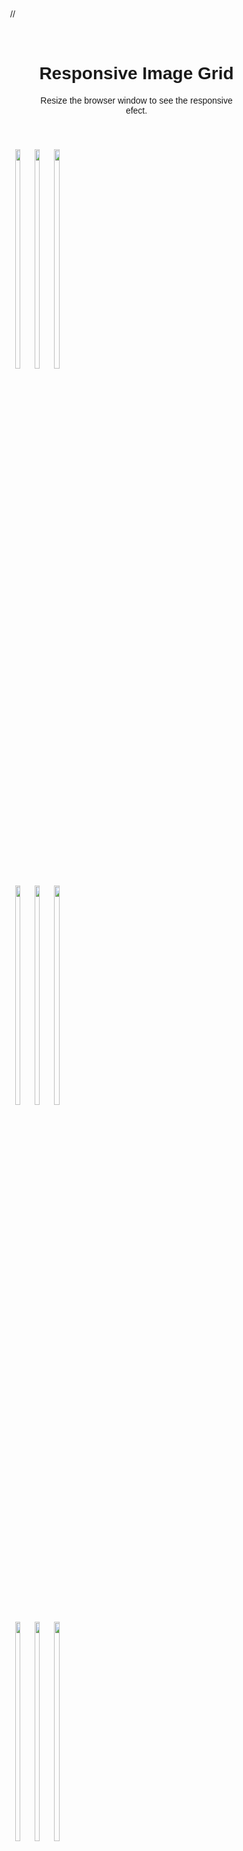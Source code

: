 <!DOCTYPE html>
 <html> //
 <style>
 * {
 box-sizing: border-box;
 }
 body{
 margin: 0;
 font-family: Arial;
 }
 .header {
 text-align: center;
 padding: 32px;
 }
 .row {
 display: -ms-fexbox;
 display: fex;-ms-fex-wrap: wrap;
 fex-wrap: wrap;
 padding: 0 4px;
 }
 .column {-ms-fex: 25%;
 f+5%;
 max-width: 25%;
 padding: 0 4px;
 }
 .column img {
 margin-top: 8px;
 vertcal-align: middle;
width: 100%;
 }
 @media screen and (max-width: 800px) {
 .column {-ms-fex: 50%;
 fex: 50%;
 max-width: 50%;
 }
 @media screen and (max-width: 600px) {
 .column {-ms-fex: 100%;
 fex: 100%;
 max-width: 100%;
 }
 }
 </style>
 <body>
 <div class="header">
 <h1>Responsive Image Grid</h1>
 <p>Resize the browser window to see the responsive efect.</p>
 </div>
 <div class="row">
 <div class="column">
 <img 
src="https://cdn.pixabay.com/photo/2023/08/01/17/59/french-bulld
 og-8163486_960_720.jpg" style="width:30%">
 <img 
src="https://cdn.pixabay.com/photo/2023/12/11/12/03/exit-sign-84
 43453_960_720.jpg" style="width:30%">
 <img 
src="https://cdn.pixabay.com/photo/2023/09/03/15/16/rofous-82308
81_960_720.jpg" style="width:30%">
 <img 
src="https://cdn.pixabay.com/photo/2023/06/14/23/12/sunset-80640
 78_960_720.jpg" style="width:30%">
 <img 
src="https://cdn.pixabay.com/photo/2022/04/03/14/22/city-7109073
 _1280.jpg" style="width:30%">
 <img 
src="https://cdn.pixabay.com/photo/2012/11/02/13/02/car-63930_12
 80.jpg" style="width:30%">
 <img 
src="https://cdn.pixabay.com/photo/2024/01/17/12/06/car-8514314_
 960_720.png" style="width:30%">
 <img 
src="https://th.bing.com/th/id/OIP.3Y4vngdkYgbj3adSMpKqzAHaFE?rs
 =1&pid=ImgDetMain" style="width:30%">
 <img 
src="https://cdn.pixabay.com/photo/2024/08/02/16/44/rose-8940207
 _1280.jpg" style="width:30%">
 </div>
 </body>
 </html
